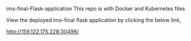 ims-final-Flask-application
This repo is with Docker and Kubernetes files

View the deployed ims-final flask application by clicking the below link,

http://159.122.175.228:30496/
